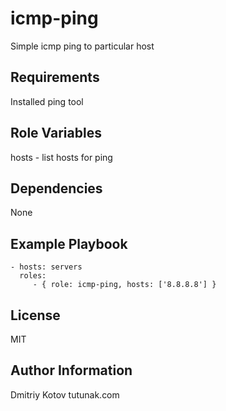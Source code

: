 icmp-ping
=========

Simple icmp ping to particular host

Requirements
------------

Installed ping tool

Role Variables
--------------

hosts - list hosts for ping

Dependencies
------------

None

Example Playbook
----------------

    - hosts: servers
      roles:
         - { role: icmp-ping, hosts: ['8.8.8.8'] }

License
-------

MIT

Author Information
------------------

Dmitriy Kotov tutunak.com
